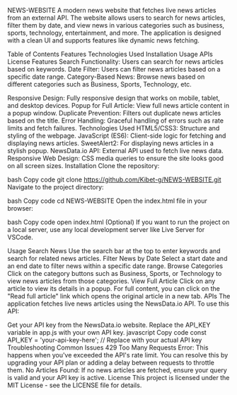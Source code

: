 NEWS-WEBSITE
A modern news website that fetches live news articles from an external API. The website allows users to search for news articles, filter them by date, and view news in various categories such as business, sports, technology, entertainment, and more. The application is designed with a clean UI and supports features like dynamic news fetching.

Table of Contents
Features
Technologies Used
Installation
Usage
APIs
License
Features
Search Functionality: Users can search for news articles based on keywords.
Date Filter: Users can filter news articles based on a specific date range.
Category-Based News: Browse news based on different categories such as Business, Sports, Technology, etc.

Responsive Design: Fully responsive design that works on mobile, tablet, and desktop devices.
Popup for Full Article: View full news article content in a popup window.
Duplicate Prevention: Filters out duplicate news articles based on the title.
Error Handling: Graceful handling of errors such as rate limits and fetch failures.
Technologies Used
HTML5/CSS3: Structure and styling of the webpage.
JavaScript (ES6): Client-side logic for fetching and displaying news articles.
SweetAlert2: For displaying news articles in a stylish popup.
NewsData.io API: External API used to fetch live news data.
Responsive Web Design: CSS media queries to ensure the site looks good on all screen sizes.
Installation
Clone the repository:

bash
Copy code
git clone https://github.com/Kibet-g/NEWS-WEBSITE.git
Navigate to the project directory:

bash
Copy code
cd NEWS-WEBSITE
Open the index.html file in your browser:

bash
Copy code
open index.html
(Optional) If you want to run the project on a local server, use any local development server like Live Server for VSCode.

Usage
Search News
Use the search bar at the top to enter keywords and search for related news articles.
Filter News by Date
Select a start date and an end date to filter news within a specific date range.
Browse Categories
Click on the category buttons such as Business, Sports, or Technology to view news articles from those categories.
View Full Article
Click on any article to view its details in a popup. For full content, you can click on the "Read full article" link which opens the original article in a new tab.
APIs
The application fetches live news articles using the NewsData.io API. To use this API:

Get your API key from the NewsData.io website.
Replace the API_KEY variable in app.js with your own API key.
javascript
Copy code
const API_KEY = 'your-api-key-here'; // Replace with your actual API key
Troubleshooting
Common Issues
429 Too Many Requests Error: This happens when you've exceeded the API's rate limit. You can resolve this by upgrading your API plan or adding a delay between requests to throttle them.
No Articles Found: If no news articles are fetched, ensure your query is valid and your API key is active.
License
This project is licensed under the MIT License - see the LICENSE file for details.
